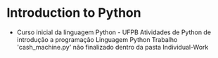# Introduction to Python 
 - Curso inicial da linguagem Python - UFPB
    Atividades de Python de introdução a programação
    Linguagem Python
    Trabalho 'cash_machine.py' não finalizado dentro da pasta Individual-Work 